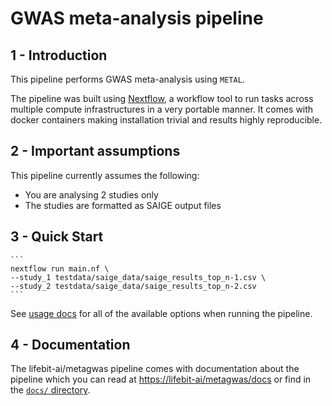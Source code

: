 # GWAS meta-analysis pipeline

## 1 - Introduction

This pipeline performs GWAS meta-analysis using `METAL`.

The pipeline was built using [Nextflow](https://www.nextflow.io), a workflow tool to run tasks across multiple compute infrastructures in a very portable manner. It comes with docker containers making installation trivial and results highly reproducible.

## 2 - Important assumptions

This pipeline currently assumes the following:
- You are analysing 2 studies only
- The studies are formatted as SAIGE output files

## 3 - Quick Start

    ```
    nextflow run main.nf \
    --study_1 testdata/saige_data/saige_results_top_n-1.csv \
    --study_2 testdata/saige_data/saige_results_top_n-2.csv
    ```

See [usage docs](docs/usage.md) for all of the available options when running the pipeline.

## 4 - Documentation

The lifebit-ai/metagwas pipeline comes with documentation about the pipeline which you can read at [https://lifebit-ai/metagwas/docs](https://lifebit-ai/metagwas/docs) or find in the [`docs/` directory](docs).


